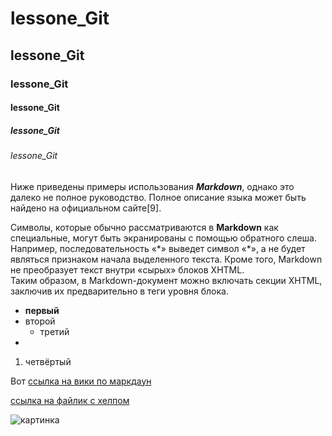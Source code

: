 # lessone_Git
## lessone_Git
### lessone_Git
#### lessone_Git
##### lessone_Git
###### lessone_Git


Ниже приведены примеры использования ***Markdown***, однако это далеко не полное руководство.
Полное описание языка может быть найдено на официальном сайте[9].

Символы, которые обычно
рассматриваются в __Markdown__ как специальные, могут быть экранированы с помощью обратного
слеша. Например, последовательность «\*» выведет символ «*», а не будет являться признаком
начала выделенного текста. Кроме того, Markdown не преобразует текст внутри «сырых» блоков
XHTML.<br/> Таким образом, в Markdown-документ можно включать секции XHTML, заключив их
предварительно в теги уровня блока.



- **первый**
- второй
   - третий
- 
1. четвёртый

Вот [сcылка на вики по маркдаун](https://ru.wikipedia.org/wiki/Markdown)


[ссылка на файлик с хелпом](./help.md) 

![картинка](https://upload.wikimedia.org/wikipedia/commons/4/48/Markdown-mark.svg)














